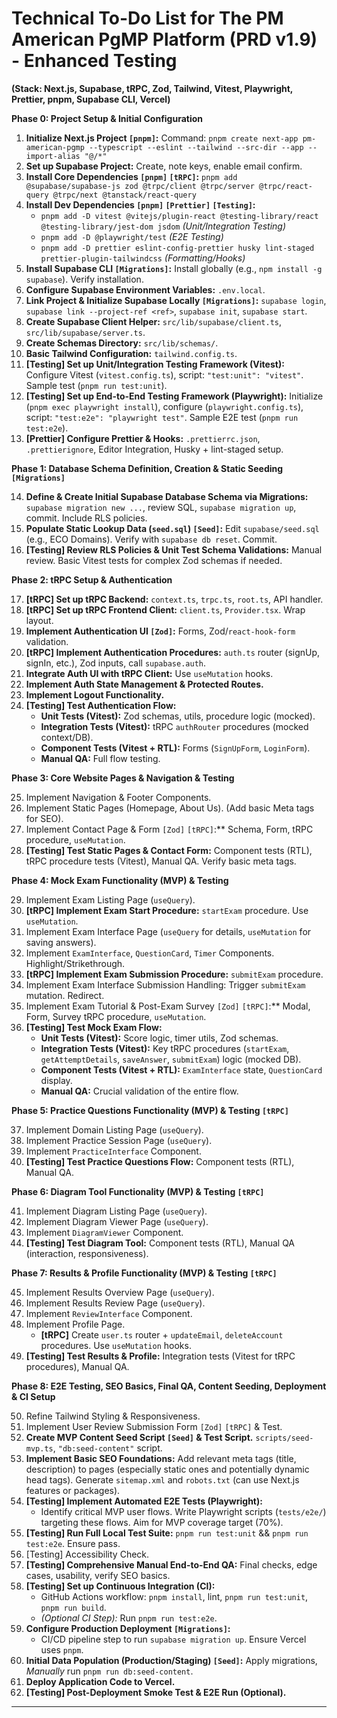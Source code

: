# Technical To-Do List for The PM American PgMP Platform (PRD v1.9) - Enhanced Testing

**(Stack: Next.js, Supabase, tRPC, Zod, Tailwind, Vitest, Playwright, Prettier, pnpm, Supabase CLI, Vercel)**

**Phase 0: Project Setup & Initial Configuration**

1.  **Initialize Next.js Project `[pnpm]`:** Command: `pnpm create next-app pm-american-pgmp --typescript --eslint --tailwind --src-dir --app --import-alias "@/*"`
2.  **Set up Supabase Project:** Create, note keys, enable email confirm.
3.  **Install Core Dependencies `[pnpm]` `[tRPC]`:** `pnpm add @supabase/supabase-js zod @trpc/client @trpc/server @trpc/react-query @trpc/next @tanstack/react-query`
4.  **Install Dev Dependencies `[pnpm]` `[Prettier]` `[Testing]`:**
    *   `pnpm add -D vitest @vitejs/plugin-react @testing-library/react @testing-library/jest-dom jsdom` *(Unit/Integration Testing)*
    *   `pnpm add -D @playwright/test` *(E2E Testing)*
    *   `pnpm add -D prettier eslint-config-prettier husky lint-staged prettier-plugin-tailwindcss` *(Formatting/Hooks)*
5.  **Install Supabase CLI `[Migrations]`:** Install globally (e.g., `npm install -g supabase`). Verify installation.
6.  **Configure Supabase Environment Variables:** `.env.local`.
7.  **Link Project & Initialize Supabase Locally `[Migrations]`:** `supabase login`, `supabase link --project-ref <ref>`, `supabase init`, `supabase start`.
8.  **Create Supabase Client Helper:** `src/lib/supabase/client.ts`, `src/lib/supabase/server.ts`.
9.  **Create Schemas Directory:** `src/lib/schemas/`.
10. **Basic Tailwind Configuration:** `tailwind.config.ts`.
11. **[Testing] Set up Unit/Integration Testing Framework (Vitest):** Configure Vitest (`vitest.config.ts`), script: `"test:unit": "vitest"`. Sample test (`pnpm run test:unit`).
12. **[Testing] Set up End-to-End Testing Framework (Playwright):** Initialize (`pnpm exec playwright install`), configure (`playwright.config.ts`), script: `"test:e2e": "playwright test"`. Sample E2E test (`pnpm run test:e2e`).
13. **[Prettier] Configure Prettier & Hooks:** `.prettierrc.json`, `.prettierignore`, Editor Integration, Husky + lint-staged setup.

**Phase 1: Database Schema Definition, Creation & Static Seeding `[Migrations]`**

14. **Define & Create Initial Supabase Database Schema via Migrations:** `supabase migration new ...`, review SQL, `supabase migration up`, commit. Include RLS policies.
15. **Populate Static Lookup Data (`seed.sql`) `[Seed]`:** Edit `supabase/seed.sql` (e.g., ECO Domains). Verify with `supabase db reset`. Commit.
16. **[Testing] Review RLS Policies & Unit Test Schema Validations:** Manual review. Basic Vitest tests for complex Zod schemas if needed.

**Phase 2: tRPC Setup & Authentication**

17. **[tRPC] Set up tRPC Backend:** `context.ts`, `trpc.ts`, `root.ts`, API handler.
18. **[tRPC] Set up tRPC Frontend Client:** `client.ts`, `Provider.tsx`. Wrap layout.
19. **Implement Authentication UI `[Zod]`:** Forms, Zod/`react-hook-form` validation.
20. **[tRPC] Implement Authentication Procedures:** `auth.ts` router (signUp, signIn, etc.), Zod inputs, call `supabase.auth`.
21. **Integrate Auth UI with tRPC Client:** Use `useMutation` hooks.
22. **Implement Auth State Management & Protected Routes.**
23. **Implement Logout Functionality.**
24. **[Testing] Test Authentication Flow:**
    *   **Unit Tests (Vitest):** Zod schemas, utils, procedure logic (mocked).
    *   **Integration Tests (Vitest):** tRPC `authRouter` procedures (mocked context/DB).
    *   **Component Tests (Vitest + RTL):** Forms (`SignUpForm`, `LoginForm`).
    *   **Manual QA:** Full flow testing.

**Phase 3: Core Website Pages & Navigation & Testing**

25. Implement Navigation & Footer Components.
26. Implement Static Pages (Homepage, About Us). (Add basic Meta tags for SEO).
27. Implement Contact Page & Form `[Zod]` `[tRPC]`:** Schema, Form, tRPC procedure, `useMutation`.
28. **[Testing] Test Static Pages & Contact Form:** Component tests (RTL), tRPC procedure tests (Vitest), Manual QA. Verify basic meta tags.

**Phase 4: Mock Exam Functionality (MVP) & Testing**

29. Implement Exam Listing Page (`useQuery`).
30. **[tRPC] Implement Exam Start Procedure:** `startExam` procedure. Use `useMutation`.
31. Implement Exam Interface Page (`useQuery` for details, `useMutation` for saving answers).
32. Implement `ExamInterface`, `QuestionCard`, `Timer` Components. Highlight/Strikethrough.
33. **[tRPC] Implement Exam Submission Procedure:** `submitExam` procedure.
34. Implement Exam Interface Submission Handling: Trigger `submitExam` mutation. Redirect.
35. Implement Exam Tutorial & Post-Exam Survey `[Zod]` `[tRPC]`:** Modal, Form, Survey tRPC procedure, `useMutation`.
36. **[Testing] Test Mock Exam Flow:**
    *   **Unit Tests (Vitest):** Score logic, timer utils, Zod schemas.
    *   **Integration Tests (Vitest):** Key tRPC procedures (`startExam`, `getAttemptDetails`, `saveAnswer`, `submitExam`) logic (mocked DB).
    *   **Component Tests (Vitest + RTL):** `ExamInterface` state, `QuestionCard` display.
    *   **Manual QA:** Crucial validation of the entire flow.

**Phase 5: Practice Questions Functionality (MVP) & Testing `[tRPC]`**

37. Implement Domain Listing Page (`useQuery`).
38. Implement Practice Session Page (`useQuery`).
39. Implement `PracticeInterface` Component.
40. **[Testing] Test Practice Questions Flow:** Component tests (RTL), Manual QA.

**Phase 6: Diagram Tool Functionality (MVP) & Testing `[tRPC]`**

41. Implement Diagram Listing Page (`useQuery`).
42. Implement Diagram Viewer Page (`useQuery`).
43. Implement `DiagramViewer` Component.
44. **[Testing] Test Diagram Tool:** Component tests (RTL), Manual QA (interaction, responsiveness).

**Phase 7: Results & Profile Functionality (MVP) & Testing `[tRPC]`**

45. Implement Results Overview Page (`useQuery`).
46. Implement Results Review Page (`useQuery`).
47. Implement `ReviewInterface` Component.
48. Implement Profile Page.
    *   **[tRPC]** Create `user.ts` router + `updateEmail`, `deleteAccount` procedures. Use `useMutation` hooks.
49. **[Testing] Test Results & Profile:** Integration tests (Vitest for tRPC procedures), Manual QA.

**Phase 8: E2E Testing, SEO Basics, Final QA, Content Seeding, Deployment & CI Setup**

50. Refine Tailwind Styling & Responsiveness.
51. Implement User Review Submission Form `[Zod]` `[tRPC]` & Test.
52. **Create MVP Content Seed Script `[Seed]` & Test Script.** `scripts/seed-mvp.ts`, `"db:seed-content"` script.
53. **Implement Basic SEO Foundations:** Add relevant meta tags (title, description) to pages (especially static ones and potentially dynamic head tags). Generate `sitemap.xml` and `robots.txt` (can use Next.js features or packages).
54. **[Testing] Implement Automated E2E Tests (Playwright):**
    *   Identify critical MVP user flows. Write Playwright scripts (`tests/e2e/`) targeting these flows. Aim for MVP coverage target (70%).
55. **[Testing] Run Full Local Test Suite:** `pnpm run test:unit` && `pnpm run test:e2e`. Ensure pass.
56. [Testing] Accessibility Check.
57. **[Testing] Comprehensive Manual End-to-End QA:** Final checks, edge cases, usability, verify SEO basics.
58. **[Testing] Set up Continuous Integration (CI):**
    *   GitHub Actions workflow: `pnpm install`, lint, `pnpm run test:unit`, `pnpm run build`.
    *   *(Optional CI Step):* Run `pnpm run test:e2e`.
59. **Configure Production Deployment `[Migrations]`:**
    *   CI/CD pipeline step to run `supabase migration up`. Ensure Vercel uses `pnpm`.
60. **Initial Data Population (Production/Staging) `[Seed]`:** Apply migrations, *Manually* run `pnpm run db:seed-content`.
61. **Deploy Application Code to Vercel.**
62. **[Testing] Post-Deployment Smoke Test & E2E Run (Optional).**

---
